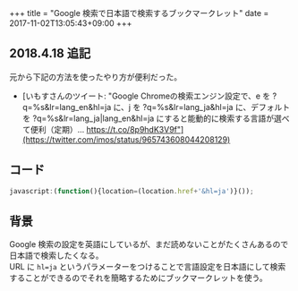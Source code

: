 +++
title = "Google 検索で日本語で検索するブックマークレット"
date = 2017-11-02T13:05:43+09:00
+++

## 2018.4.18 追記

元から下記の方法を使ったやり方が便利だった。

- [いもすさんのツイート: "Google Chromeの検索エンジン設定で、e を ?q=%s&lr=lang_en&hl=ja に、j を ?q=%s&lr=lang_ja&hl=ja に、デフォルトを ?q=%s&lr=lang_ja|lang_en&hl=ja にすると能動的に検索する言語が選べて便利（定期）… https://t.co/8p9hdK3V9f"](https://twitter.com/imos/status/965743608044208129)

## コード

```javascript
javascript:(function(){location=(location.href+'&hl=ja')}());
```

## 背景

Google 検索の設定を英語にしているが、まだ読めないことがたくさんあるので日本語で検索したくなる。  
URL に `hl=ja` というパラメーターをつけることで言語設定を日本語にして検索することができるのでそれを簡略するためにブックマークレットを使う。
